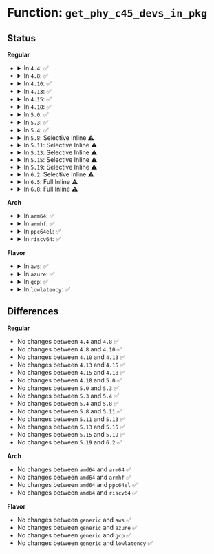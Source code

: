 # Function: <code>get_phy_c45_devs_in_pkg</code>

## Status
<b>Regular</b>
<ul>
<li>
<details>
<summary>In <code>4.4</code>: ✅</summary>

```c
int get_phy_c45_devs_in_pkg(struct mii_bus *bus, int addr, int dev_addr, u32 *devices_in_package);
```

**Collision:** Unique Static

**Inline:** No

**Transformation:** False

**Instances:**

```
In drivers/net/phy/phy_device.c (ffffffff815eb190)
Location: drivers/net/phy/phy_device.c:219
Inline: False
Direct callers:
  - drivers/net/phy/phy_device.c:get_phy_device
  - drivers/net/phy/phy_device.c:get_phy_device
```
**Symbols:**

```
ffffffff815eb190-ffffffff815eb1f6: get_phy_c45_devs_in_pkg (STB_LOCAL)
```
</details>
</li>
<li>
<details>
<summary>In <code>4.8</code>: ✅</summary>

```c
int get_phy_c45_devs_in_pkg(struct mii_bus *bus, int addr, int dev_addr, u32 *devices_in_package);
```

**Collision:** Unique Static

**Inline:** No

**Transformation:** False

**Instances:**

```
In drivers/net/phy/phy_device.c (ffffffff81649bb0)
Location: drivers/net/phy/phy_device.c:381
Inline: False
Direct callers:
  - drivers/net/phy/phy_device.c:get_phy_device
  - drivers/net/phy/phy_device.c:get_phy_device
```
**Symbols:**

```
ffffffff81649bb0-ffffffff81649c16: get_phy_c45_devs_in_pkg (STB_LOCAL)
```
</details>
</li>
<li>
<details>
<summary>In <code>4.10</code>: ✅</summary>

```c
int get_phy_c45_devs_in_pkg(struct mii_bus *bus, int addr, int dev_addr, u32 *devices_in_package);
```

**Collision:** Unique Static

**Inline:** No

**Transformation:** False

**Instances:**

```
In drivers/net/phy/phy_device.c (ffffffff8167b0c0)
Location: drivers/net/phy/phy_device.c:429
Inline: False
Direct callers:
  - drivers/net/phy/phy_device.c:get_phy_device
  - drivers/net/phy/phy_device.c:get_phy_device
```
**Symbols:**

```
ffffffff8167b0c0-ffffffff8167b126: get_phy_c45_devs_in_pkg (STB_LOCAL)
```
</details>
</li>
<li>
<details>
<summary>In <code>4.13</code>: ✅</summary>

```c
int get_phy_c45_devs_in_pkg(struct mii_bus *bus, int addr, int dev_addr, u32 *devices_in_package);
```

**Collision:** Unique Static

**Inline:** No

**Transformation:** False

**Instances:**

```
In drivers/net/phy/phy_device.c (ffffffff81690050)
Location: drivers/net/phy/phy_device.c:424
Inline: False
Direct callers:
  - drivers/net/phy/phy_device.c:get_phy_device
  - drivers/net/phy/phy_device.c:get_phy_device
```
**Symbols:**

```
ffffffff81690050-ffffffff816900b6: get_phy_c45_devs_in_pkg (STB_LOCAL)
```
</details>
</li>
<li>
<details>
<summary>In <code>4.15</code>: ✅</summary>

```c
int get_phy_c45_devs_in_pkg(struct mii_bus *bus, int addr, int dev_addr, u32 *devices_in_package);
```

**Collision:** Unique Static

**Inline:** No

**Transformation:** False

**Instances:**

```
In drivers/net/phy/phy_device.c (ffffffff816f9d20)
Location: drivers/net/phy/phy_device.c:424
Inline: False
Direct callers:
  - drivers/net/phy/phy_device.c:get_phy_device
  - drivers/net/phy/phy_device.c:get_phy_device
```
**Symbols:**

```
ffffffff816f9d20-ffffffff816f9d86: get_phy_c45_devs_in_pkg (STB_LOCAL)
```
</details>
</li>
<li>
<details>
<summary>In <code>4.18</code>: ✅</summary>

```c
int get_phy_c45_devs_in_pkg(struct mii_bus *bus, int addr, int dev_addr, u32 *devices_in_package);
```

**Collision:** Unique Static

**Inline:** No

**Transformation:** False

**Instances:**

```
In drivers/net/phy/phy_device.c (ffffffff817373e0)
Location: drivers/net/phy/phy_device.c:472
Inline: False
Direct callers:
  - drivers/net/phy/phy_device.c:get_phy_device
  - drivers/net/phy/phy_device.c:get_phy_device
```
**Symbols:**

```
ffffffff817373e0-ffffffff81737446: get_phy_c45_devs_in_pkg (STB_LOCAL)
```
</details>
</li>
<li>
<details>
<summary>In <code>5.0</code>: ✅</summary>

```c
int get_phy_c45_devs_in_pkg(struct mii_bus *bus, int addr, int dev_addr, u32 *devices_in_package);
```

**Collision:** Unique Static

**Inline:** No

**Transformation:** False

**Instances:**

```
In drivers/net/phy/phy_device.c (ffffffff8175a670)
Location: drivers/net/phy/phy_device.c:650
Inline: False
Direct callers:
  - drivers/net/phy/phy_device.c:get_phy_device
  - drivers/net/phy/phy_device.c:get_phy_device
```
**Symbols:**

```
ffffffff8175a670-ffffffff8175a6d6: get_phy_c45_devs_in_pkg (STB_LOCAL)
```
</details>
</li>
<li>
<details>
<summary>In <code>5.3</code>: ✅</summary>

```c
int get_phy_c45_devs_in_pkg(struct mii_bus *bus, int addr, int dev_addr, u32 *devices_in_package);
```

**Collision:** Unique Static

**Inline:** No

**Transformation:** False

**Instances:**

```
In drivers/net/phy/phy_device.c (ffffffff81797a30)
Location: drivers/net/phy/phy_device.c:669
Inline: False
Direct callers:
  - drivers/net/phy/phy_device.c:get_phy_device
  - drivers/net/phy/phy_device.c:get_phy_device
```
**Symbols:**

```
ffffffff81797a30-ffffffff81797a94: get_phy_c45_devs_in_pkg (STB_LOCAL)
```
</details>
</li>
<li>
<details>
<summary>In <code>5.4</code>: ✅</summary>

```c
int get_phy_c45_devs_in_pkg(struct mii_bus *bus, int addr, int dev_addr, u32 *devices_in_package);
```

**Collision:** Unique Static

**Inline:** No

**Transformation:** False

**Instances:**

```
In drivers/net/phy/phy_device.c (ffffffff817bb550)
Location: drivers/net/phy/phy_device.c:674
Inline: False
Direct callers:
  - drivers/net/phy/phy_device.c:get_phy_device
  - drivers/net/phy/phy_device.c:get_phy_device
```
**Symbols:**

```
ffffffff817bb550-ffffffff817bb5b4: get_phy_c45_devs_in_pkg (STB_LOCAL)
```
</details>
</li>
<li>
<details>
<summary>In <code>5.8</code>: Selective Inline ⚠️</summary>

```c
int get_phy_c45_devs_in_pkg(struct mii_bus *bus, int addr, int dev_addr, u32 *devices_in_package);
```

**Collision:** Unique Static

**Inline:** Selective

**Transformation:** False

**Instances:**

```
In drivers/net/phy/phy_device.c (ffffffff81882cb0)
Location: drivers/net/phy/phy_device.c:675
Inline: True
```
**Symbols:**

```
ffffffff81882cb0-ffffffff81882d14: get_phy_c45_devs_in_pkg (STB_LOCAL)
```
</details>
</li>
<li>
<details>
<summary>In <code>5.11</code>: Selective Inline ⚠️</summary>

```c
int get_phy_c45_devs_in_pkg(struct mii_bus *bus, int addr, int dev_addr, u32 *devices_in_package);
```

**Collision:** Unique Static

**Inline:** Selective

**Transformation:** False

**Instances:**

```
In drivers/net/phy/phy_device.c (ffffffff818934ea)
Location: drivers/net/phy/phy_device.c:667
Inline: True
Inline callers:
  - drivers/net/phy/phy_device.c:get_phy_c45_ids
Direct callers:
  - drivers/net/phy/phy_device.c:get_phy_c45_ids
```
**Symbols:**

```
ffffffff81891390-ffffffff818913f3: get_phy_c45_devs_in_pkg (STB_LOCAL)
```
</details>
</li>
<li>
<details>
<summary>In <code>5.13</code>: Selective Inline ⚠️</summary>

```c
int get_phy_c45_devs_in_pkg(struct mii_bus *bus, int addr, int dev_addr, u32 *devices_in_package);
```

**Collision:** Unique Static

**Inline:** Selective

**Transformation:** False

**Instances:**

```
In drivers/net/phy/phy_device.c (ffffffff818760cc)
Location: drivers/net/phy/phy_device.c:684
Inline: True
Inline callers:
  - drivers/net/phy/phy_device.c:get_phy_c45_ids
Direct callers:
  - drivers/net/phy/phy_device.c:get_phy_c45_ids
```
**Symbols:**

```
ffffffff81873c40-ffffffff81873ca3: get_phy_c45_devs_in_pkg (STB_LOCAL)
```
</details>
</li>
<li>
<details>
<summary>In <code>5.15</code>: Selective Inline ⚠️</summary>

```c
int get_phy_c45_devs_in_pkg(struct mii_bus *bus, int addr, int dev_addr, u32 *devices_in_package);
```

**Collision:** Unique Static

**Inline:** Selective

**Transformation:** False

**Instances:**

```
In drivers/net/phy/phy_device.c (ffffffff81906c4c)
Location: drivers/net/phy/phy_device.c:685
Inline: True
Inline callers:
  - drivers/net/phy/phy_device.c:get_phy_c45_ids
Direct callers:
  - drivers/net/phy/phy_device.c:get_phy_c45_ids
```
**Symbols:**

```
ffffffff819045e0-ffffffff81904643: get_phy_c45_devs_in_pkg (STB_LOCAL)
```
</details>
</li>
<li>
<details>
<summary>In <code>5.19</code>: Selective Inline ⚠️</summary>

```c
int get_phy_c45_devs_in_pkg(struct mii_bus *bus, int addr, int dev_addr, u32 *devices_in_package);
```

**Collision:** Unique Static

**Inline:** Selective

**Transformation:** False

**Instances:**

```
In drivers/net/phy/phy_device.c (ffffffff81a59b4d)
Location: drivers/net/phy/phy_device.c:716
Inline: True
Inline callers:
  - drivers/net/phy/phy_device.c:get_phy_c45_ids
Direct callers:
  - drivers/net/phy/phy_device.c:get_phy_c45_ids
```
**Symbols:**

```
ffffffff81a572c0-ffffffff81a5732f: get_phy_c45_devs_in_pkg (STB_LOCAL)
```
</details>
</li>
<li>
<details>
<summary>In <code>6.2</code>: Selective Inline ⚠️</summary>

```c
int get_phy_c45_devs_in_pkg(struct mii_bus *bus, int addr, int dev_addr, u32 *devices_in_package);
```

**Collision:** Unique Static

**Inline:** Selective

**Transformation:** False

**Instances:**

```
In drivers/net/phy/phy_device.c (ffffffff81be396d)
Location: drivers/net/phy/phy_device.c:720
Inline: True
Inline callers:
  - drivers/net/phy/phy_device.c:get_phy_c45_ids
Direct callers:
  - drivers/net/phy/phy_device.c:get_phy_c45_ids
```
**Symbols:**

```
ffffffff81be1170-ffffffff81be11df: get_phy_c45_devs_in_pkg (STB_LOCAL)
```
</details>
</li>
<li>
<details>
<summary>In <code>6.5</code>: Full Inline ⚠️</summary>

**Collision:** Unique Static

**Inline:** Full

**Transformation:** False

**Instances:**

```
In drivers/net/phy/phy_device.c (ffffffff81c3a3d5)
Location: drivers/net/phy/phy_device.c:751
Inline: True
Inline callers:
  - drivers/net/phy/phy_device.c:get_phy_c45_ids
  - drivers/net/phy/phy_device.c:get_phy_c45_ids
```
</details>
</li>
<li>
<details>
<summary>In <code>6.8</code>: Full Inline ⚠️</summary>

**Collision:** Unique Static

**Inline:** Full

**Transformation:** False

**Instances:**

```
In drivers/net/phy/phy_device.c (ffffffff81cef5c5)
Location: drivers/net/phy/phy_device.c:754
Inline: True
Inline callers:
  - drivers/net/phy/phy_device.c:get_phy_c45_ids
  - drivers/net/phy/phy_device.c:get_phy_c45_ids
```
</details>
</li>
</ul>
<b>Arch</b>
<ul>
<li>
<details>
<summary>In <code>arm64</code>: ✅</summary>

```c
int get_phy_c45_devs_in_pkg(struct mii_bus *bus, int addr, int dev_addr, u32 *devices_in_package);
```

**Collision:** Unique Static

**Inline:** No

**Transformation:** False

**Instances:**

```
In drivers/net/phy/phy_device.c (ffff8000109d43f8)
Location: drivers/net/phy/phy_device.c:674
Inline: False
Direct callers:
  - drivers/net/phy/phy_device.c:get_phy_device
  - drivers/net/phy/phy_device.c:get_phy_device
```
**Symbols:**

```
ffff8000109d43f8-ffff8000109d4490: get_phy_c45_devs_in_pkg (STB_LOCAL)
```
</details>
</li>
<li>
<details>
<summary>In <code>armhf</code>: ✅</summary>

```c
int get_phy_c45_devs_in_pkg(struct mii_bus *bus, int addr, int dev_addr, u32 *devices_in_package);
```

**Collision:** Unique Static

**Inline:** No

**Transformation:** False

**Instances:**

```
In drivers/net/phy/phy_device.c (c0abc0b8)
Location: drivers/net/phy/phy_device.c:674
Inline: False
Direct callers:
  - drivers/net/phy/phy_device.c:get_phy_device
  - drivers/net/phy/phy_device.c:get_phy_device
```
**Symbols:**

```
c0abc0b8-c0abc12c: get_phy_c45_devs_in_pkg (STB_LOCAL)
```
</details>
</li>
<li>
<details>
<summary>In <code>ppc64el</code>: ✅</summary>

```c
int get_phy_c45_devs_in_pkg(struct mii_bus *bus, int addr, int dev_addr, u32 *devices_in_package);
```

**Collision:** Unique Static

**Inline:** No

**Transformation:** False

**Instances:**

```
In drivers/net/phy/phy_device.c (c000000000a94ae0)
Location: drivers/net/phy/phy_device.c:674
Inline: False
Direct callers:
  - drivers/net/phy/phy_device.c:get_phy_device
  - drivers/net/phy/phy_device.c:get_phy_device
```
**Symbols:**

```
c000000000a94ae0-c000000000a94ba8: get_phy_c45_devs_in_pkg (STB_LOCAL)
```
</details>
</li>
<li>
<details>
<summary>In <code>riscv64</code>: ✅</summary>

```c
int get_phy_c45_devs_in_pkg(struct mii_bus *bus, int addr, int dev_addr, u32 *devices_in_package);
```

**Collision:** Unique Static

**Inline:** No

**Transformation:** False

**Instances:**

```
In drivers/net/phy/phy_device.c (ffffffe00062079e)
Location: drivers/net/phy/phy_device.c:674
Inline: False
Direct callers:
  - drivers/net/phy/phy_device.c:get_phy_device
  - drivers/net/phy/phy_device.c:get_phy_device
```
**Symbols:**

```
ffffffe00062079e-ffffffe000620828: get_phy_c45_devs_in_pkg (STB_LOCAL)
```
</details>
</li>
</ul>
<b>Flavor</b>
<ul>
<li>
<details>
<summary>In <code>aws</code>: ✅</summary>

```c
int get_phy_c45_devs_in_pkg(struct mii_bus *bus, int addr, int dev_addr, u32 *devices_in_package);
```

**Collision:** Unique Static

**Inline:** No

**Transformation:** False

**Instances:**

```
In drivers/net/phy/phy_device.c (ffffffff81780020)
Location: drivers/net/phy/phy_device.c:674
Inline: False
Direct callers:
  - drivers/net/phy/phy_device.c:get_phy_device
  - drivers/net/phy/phy_device.c:get_phy_device
```
**Symbols:**

```
ffffffff81780020-ffffffff81780084: get_phy_c45_devs_in_pkg (STB_LOCAL)
```
</details>
</li>
<li>
<details>
<summary>In <code>azure</code>: ✅</summary>

```c
int get_phy_c45_devs_in_pkg(struct mii_bus *bus, int addr, int dev_addr, u32 *devices_in_package);
```

**Collision:** Unique Static

**Inline:** No

**Transformation:** False

**Instances:**

```
In drivers/net/phy/phy_device.c (ffffffff8175fdc0)
Location: drivers/net/phy/phy_device.c:674
Inline: False
Direct callers:
  - drivers/net/phy/phy_device.c:get_phy_device
  - drivers/net/phy/phy_device.c:get_phy_device
```
**Symbols:**

```
ffffffff8175fdc0-ffffffff8175fe24: get_phy_c45_devs_in_pkg (STB_LOCAL)
```
</details>
</li>
<li>
<details>
<summary>In <code>gcp</code>: ✅</summary>

```c
int get_phy_c45_devs_in_pkg(struct mii_bus *bus, int addr, int dev_addr, u32 *devices_in_package);
```

**Collision:** Unique Static

**Inline:** No

**Transformation:** False

**Instances:**

```
In drivers/net/phy/phy_device.c (ffffffff817b03d0)
Location: drivers/net/phy/phy_device.c:674
Inline: False
Direct callers:
  - drivers/net/phy/phy_device.c:get_phy_device
  - drivers/net/phy/phy_device.c:get_phy_device
```
**Symbols:**

```
ffffffff817b03d0-ffffffff817b0434: get_phy_c45_devs_in_pkg (STB_LOCAL)
```
</details>
</li>
<li>
<details>
<summary>In <code>lowlatency</code>: ✅</summary>

```c
int get_phy_c45_devs_in_pkg(struct mii_bus *bus, int addr, int dev_addr, u32 *devices_in_package);
```

**Collision:** Unique Static

**Inline:** No

**Transformation:** False

**Instances:**

```
In drivers/net/phy/phy_device.c (ffffffff817ca360)
Location: drivers/net/phy/phy_device.c:674
Inline: False
Direct callers:
  - drivers/net/phy/phy_device.c:get_phy_device
  - drivers/net/phy/phy_device.c:get_phy_device
```
**Symbols:**

```
ffffffff817ca360-ffffffff817ca3c4: get_phy_c45_devs_in_pkg (STB_LOCAL)
```
</details>
</li>
</ul>

## Differences
<b>Regular</b>
<ul>
<li>
No changes between <code>4.4</code> and <code>4.8</code> ✅
</li>
<li>
No changes between <code>4.8</code> and <code>4.10</code> ✅
</li>
<li>
No changes between <code>4.10</code> and <code>4.13</code> ✅
</li>
<li>
No changes between <code>4.13</code> and <code>4.15</code> ✅
</li>
<li>
No changes between <code>4.15</code> and <code>4.18</code> ✅
</li>
<li>
No changes between <code>4.18</code> and <code>5.0</code> ✅
</li>
<li>
No changes between <code>5.0</code> and <code>5.3</code> ✅
</li>
<li>
No changes between <code>5.3</code> and <code>5.4</code> ✅
</li>
<li>
No changes between <code>5.4</code> and <code>5.8</code> ✅
</li>
<li>
No changes between <code>5.8</code> and <code>5.11</code> ✅
</li>
<li>
No changes between <code>5.11</code> and <code>5.13</code> ✅
</li>
<li>
No changes between <code>5.13</code> and <code>5.15</code> ✅
</li>
<li>
No changes between <code>5.15</code> and <code>5.19</code> ✅
</li>
<li>
No changes between <code>5.19</code> and <code>6.2</code> ✅
</li>
</ul>
<b>Arch</b>
<ul>
<li>
No changes between <code>amd64</code> and <code>arm64</code> ✅
</li>
<li>
No changes between <code>amd64</code> and <code>armhf</code> ✅
</li>
<li>
No changes between <code>amd64</code> and <code>ppc64el</code> ✅
</li>
<li>
No changes between <code>amd64</code> and <code>riscv64</code> ✅
</li>
</ul>
<b>Flavor</b>
<ul>
<li>
No changes between <code>generic</code> and <code>aws</code> ✅
</li>
<li>
No changes between <code>generic</code> and <code>azure</code> ✅
</li>
<li>
No changes between <code>generic</code> and <code>gcp</code> ✅
</li>
<li>
No changes between <code>generic</code> and <code>lowlatency</code> ✅
</li>
</ul>
